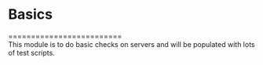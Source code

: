 # Basics
========================= \
This module is to do basic checks on servers and will be populated with lots of test scripts.
